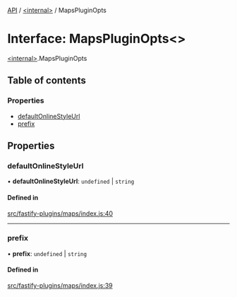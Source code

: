 [API](../README.md) / [\<internal\>](../modules/internal_.md) / MapsPluginOpts

# Interface: MapsPluginOpts\<\>

[\<internal\>](../modules/internal_.md).MapsPluginOpts

## Table of contents

### Properties

- [defaultOnlineStyleUrl](internal_.MapsPluginOpts.md#defaultonlinestyleurl)
- [prefix](internal_.MapsPluginOpts.md#prefix)

## Properties

### defaultOnlineStyleUrl

• **defaultOnlineStyleUrl**: `undefined` \| `string`

#### Defined in

[src/fastify-plugins/maps/index.js:40](https://github.com/digidem/mapeo-core-next/blob/315dc9781d8d2f74f17b1fd651a3ae81272b7fac/src/fastify-plugins/maps/index.js#L40)

___

### prefix

• **prefix**: `undefined` \| `string`

#### Defined in

[src/fastify-plugins/maps/index.js:39](https://github.com/digidem/mapeo-core-next/blob/315dc9781d8d2f74f17b1fd651a3ae81272b7fac/src/fastify-plugins/maps/index.js#L39)
